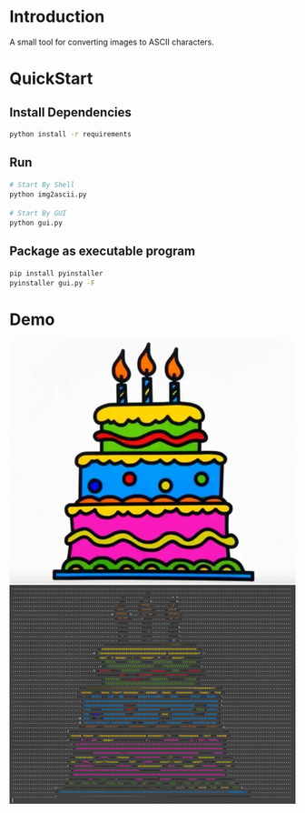 # Introduction
A small tool for converting images to ASCII characters.

# QuickStart
## Install Dependencies
```bash
python install -r requirements
```

## Run
```bash
# Start By Shell
python img2ascii.py

# Start By GUI
python gui.py
```

## Package as executable program
```bash
pip install pyinstaller
pyinstaller gui.py -F
```

# Demo
![img](./images/pic.jpg)
![ascii](./images/pic_output.png)